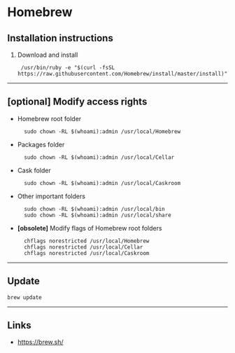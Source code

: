 
# Homebrew 

## Installation instructions

1. Download and install

		/usr/bin/ruby -e "$(curl -fsSL https://raw.githubusercontent.com/Homebrew/install/master/install)"

---

## **[optional]** Modify access rights

* Homebrew root folder

		sudo chown -RL $(whoami):admin /usr/local/Homebrew

* Packages folder

		sudo chown -RL $(whoami):admin /usr/local/Cellar

* Cask folder

		sudo chown -RL $(whoami):admin /usr/local/Caskroom

* Other important folders

		sudo chown -RL $(whoami):admin /usr/local/bin
		sudo chown -RL $(whoami):admin /usr/local/share

* **[obsolete]** Modify flags of Homebrew root folders

		chflags norestricted /usr/local/Homebrew
		chflags norestricted /usr/local/Cellar
		chflags norestricted /usr/local/Caskroom

---

## Update

	brew update

---

## Links

* https://brew.sh/
